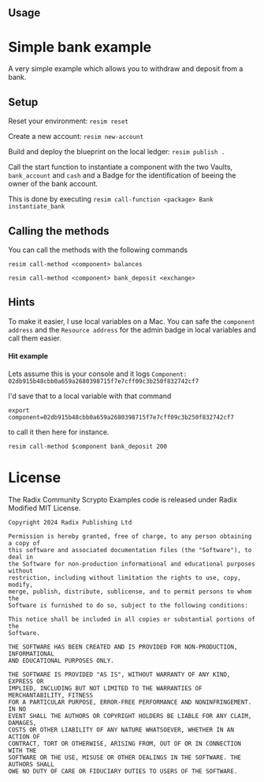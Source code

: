 ## Usage


# Simple bank example

A very simple example which allows you to withdraw and deposit from a bank.

## Setup

Reset your environment: `resim reset`

Create a new account: `resim new-account`


Build and deploy the blueprint on the local ledger: `resim publish .`


Call the start function to instantiate a component with the two Vaults, `bank_account` and `cash` and a Badge for the identification of beeing the owner of the bank account.

This is done by executing `resim call-function <package> Bank instantiate_bank`


## Calling the methods

You can call the methods with the following commands

`resim call-method <component> balances`

`resim call-method <component> bank_deposit <exchange>`

## Hints

To make it easier, I use local variables on a Mac.
You can safe the `component address` and the `Resource address` for the admin badge in local variables and call them easier.

#### Hit example
Lets assume this is your console and it logs 
`Component: 02db915b48cbb0a659a2680398715f7e7cff09c3b250f832742cf7`

I'd save that to a local variable with that command 

`export component=02db915b48cbb0a659a2680398715f7e7cff09c3b250f832742cf7` 

to call it then here for instance.

`resim call-method $component bank_deposit 200`

# License

The Radix Community Scrypto Examples code is released under Radix Modified MIT License.

    Copyright 2024 Radix Publishing Ltd

    Permission is hereby granted, free of charge, to any person obtaining a copy of
    this software and associated documentation files (the "Software"), to deal in
    the Software for non-production informational and educational purposes without
    restriction, including without limitation the rights to use, copy, modify,
    merge, publish, distribute, sublicense, and to permit persons to whom the
    Software is furnished to do so, subject to the following conditions:

    This notice shall be included in all copies or substantial portions of the
    Software.

    THE SOFTWARE HAS BEEN CREATED AND IS PROVIDED FOR NON-PRODUCTION, INFORMATIONAL
    AND EDUCATIONAL PURPOSES ONLY.

    THE SOFTWARE IS PROVIDED "AS IS", WITHOUT WARRANTY OF ANY KIND, EXPRESS OR
    IMPLIED, INCLUDING BUT NOT LIMITED TO THE WARRANTIES OF MERCHANTABILITY, FITNESS
    FOR A PARTICULAR PURPOSE, ERROR-FREE PERFORMANCE AND NONINFRINGEMENT. IN NO
    EVENT SHALL THE AUTHORS OR COPYRIGHT HOLDERS BE LIABLE FOR ANY CLAIM, DAMAGES,
    COSTS OR OTHER LIABILITY OF ANY NATURE WHATSOEVER, WHETHER IN AN ACTION OF
    CONTRACT, TORT OR OTHERWISE, ARISING FROM, OUT OF OR IN CONNECTION WITH THE
    SOFTWARE OR THE USE, MISUSE OR OTHER DEALINGS IN THE SOFTWARE. THE AUTHORS SHALL
    OWE NO DUTY OF CARE OR FIDUCIARY DUTIES TO USERS OF THE SOFTWARE.